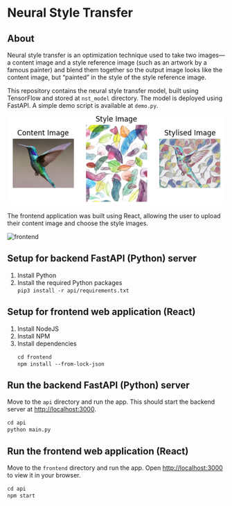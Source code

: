 # Neural Style Transfer

## About
Neural style transfer is an optimization technique used to take two images— a content image and a style reference image (such as an artwork by a famous painter) and blend them together so the output image looks like the content image, but “painted” in the style of the style reference image.

This repository contains the neural style transfer model, built using TensorFlow and stored at `nst_model` directory. The model is deployed using FastAPI. A simple demo script is available at `demo.py`.

![demo output](images/demo_output.png)

The frontend application was built using React, allowing the user to upload their content image and choose the style images.

![frontend](images/frontend.png)

## Setup for backend FastAPI (Python) server
<ol>
    <li>Install Python</li>
    <li>Install the required Python packages</li>
    <code>pip3 install -r api/requirements.txt</code>
</ol>

## Setup for frontend web application (React)

<ol>
    <li>Install NodeJS</li>
    <li>Install NPM</li>
    <li>Install dependencies</li>

    cd frontend
    npm install --from-lock-json
</ol>

## Run the backend FastAPI (Python) server
Move to the `api` directory and run the app. This should start the backend server at [http://localhost:3000](http://localhost:3000).
```
cd api
python main.py
```

## Run the frontend web application (React)
Move to the `frontend` directory and run the app.
Open [http://localhost:3000](http://localhost:3000) to view it in your browser.
```
cd api
npm start
```